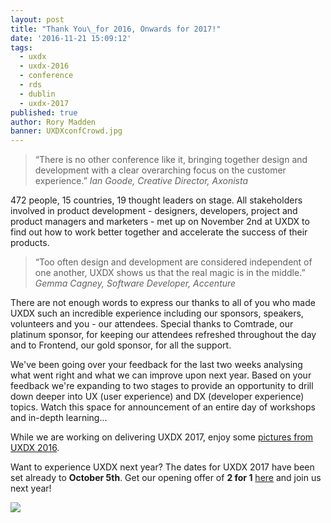 ```yaml
---
layout: post
title: "Thank You\_for 2016, Onwards for 2017!"
date: '2016-11-21 15:09:12'
tags:
  - uxdx
  - uxdx-2016
  - conference
  - rds
  - dublin
  - uxdx-2017
published: true
author: Rory Madden
banner: UXDXconfCrowd.jpg
---
```



>“There is no other conference like it, bringing together design and development with a clear overarching focus on the customer experience.”
*Ian Goode, Creative Director, Axonista*

472 people, 15 countries, 19 thought leaders on stage. All stakeholders involved in product development - designers, developers, project and product managers and marketers - met up on November 2nd at UXDX to find out how to work better together and accelerate the success of their products.

>“Too often design and development are considered independent of one another, UXDX shows us that the real magic is in the middle.”
*Gemma Cagney, Software Developer, Accenture*

There are not enough words to express our thanks to all of you who made UXDX such an incredible experience including our sponsors, speakers, volunteers and you - our attendees. Special thanks to Comtrade, our platinum sponsor, for keeping our attendees refreshed throughout the day and to Frontend, our gold sponsor, for all the support.

We've been going over your feedback for the last two weeks analysing what went right and what we can improve upon next year. Based on your feedback we're expanding to two stages to provide an opportunity to drill down deeper into UX (user experience) and DX (developer experience) topics. Watch this space for announcement of an entire day of workshops and in-depth learning... 

While we are working on delivering UXDX 2017, enjoy some [pictures from UXDX 2016](https://www.facebook.com/media/set/?set=a.224765851276875.1073741830.107055676381227&type=1&l=63eda5b344).

Want to experience UXDX next year? The dates for UXDX 2017 have been set already to **October 5th**. Get our opening offer of **2 for 1** [here](https://uxdxconf.com/#/tickets) and join us next year!

![](/content/images/2016/11/sponsors-2.PNG)
